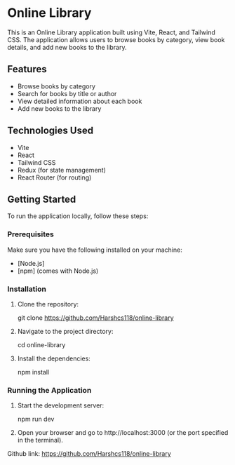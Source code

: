 # Online Library

This is an Online Library application built using Vite, React, and Tailwind CSS. The application allows users to browse books by category, view book details, and add new books to the library.

## Features

- Browse books by category
- Search for books by title or author
- View detailed information about each book
- Add new books to the library

## Technologies Used

- Vite
- React
- Tailwind CSS
- Redux (for state management)
- React Router (for routing)

## Getting Started

To run the application locally, follow these steps:

### Prerequisites

Make sure you have the following installed on your machine:

- [Node.js]
- [npm] (comes with Node.js)

### Installation

1. Clone the repository:

    git clone https://github.com/Harshcs118/online-library

2. Navigate to the project directory:

    cd online-library

3. Install the dependencies:

    npm install

### Running the Application

1. Start the development server:

    npm run dev

2. Open your browser and go to http://localhost:3000 (or the port specified in the terminal).





Github link: https://github.com/Harshcs118/online-library